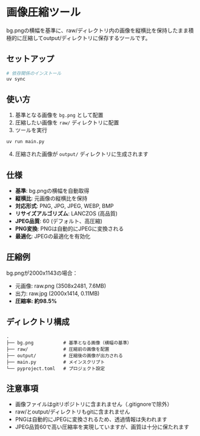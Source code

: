 # 画像圧縮ツール

bg.pngの横幅を基準に、raw/ディレクトリ内の画像を縦横比を保持したまま積極的に圧縮してoutput/ディレクトリに保存するツールです。

## セットアップ

```bash
# 依存関係のインストール
uv sync
```

## 使い方

1. 基準となる画像を `bg.png` として配置
2. 圧縮したい画像を `raw/` ディレクトリに配置
3. ツールを実行

```bash
uv run main.py
```

4. 圧縮された画像が `output/` ディレクトリに生成されます

## 仕様

- **基準**: bg.pngの横幅を自動取得
- **縦横比**: 元画像の縦横比を保持
- **対応形式**: PNG, JPG, JPEG, WEBP, BMP
- **リサイズアルゴリズム**: LANCZOS (高品質)
- **JPEG品質**: 60 (デフォルト、高圧縮)
- **PNG変換**: PNGは自動的にJPEGに変換される
- **最適化**: JPEGの最適化を有効化

## 圧縮例

bg.pngが2000x1143の場合：
- 元画像: raw.png (3508x2481, 7.6MB)
- 出力: raw.jpg (2000x1414, 0.11MB)
- **圧縮率: 約98.5%**

## ディレクトリ構成

```
.
├── bg.png           # 基準となる画像（横幅の基準）
├── raw/             # 圧縮前の画像を配置
├── output/          # 圧縮後の画像が出力される
├── main.py          # メインスクリプト
└── pyproject.toml   # プロジェクト設定
```

## 注意事項

- 画像ファイルはgitリポジトリに含まれません（.gitignoreで除外）
- raw/とoutput/ディレクトリもgitに含まれません
- PNGは自動的にJPEGに変換されるため、透過情報は失われます
- JPEG品質60で高い圧縮率を実現していますが、画質は十分に保たれます
